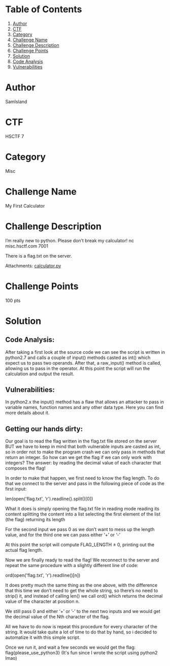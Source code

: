# Table of Contents
1. [Author](#Author)
2. [CTF](#CTF)
3. [Category](#Category)
4. [Challenge Name](#Challenge-Name)
5. [Challenge Description](#Challenge-Description)
6. [Challenge Points](#Challenge-Points)
7. [Solution](#Solution)
  1. [Code Analysis](#Code-Analysis)
  2. [Vulnerabilities](#Vulnerabilities)

# Author
SamIsland

# CTF
HSCTF 7

# Category
Misc

# Challenge Name
My First Calculator

# Challenge Description
I’m really new to python. Please don’t break my calculator!
nc misc.hsctf.com 7001

There is a flag.txt on the server.

Attachments: [calculator.py](https://pastebin.com/NGickNbp)

# Challenge Points
100 pts

# Solution
## Code Analysis:
After taking a first look at the source code we can see the script is written in python2.7 and calls a couple of input() methods casted as int() which expect us to pass two operands. After that, a raw_input() method is called, allowing us to pass in the operator.
At this point the script will run the calculation and output the result.

## Vulnerabilities:
In python2.x the input() method has a flaw that allows an attacker to pass in variable names, function names and any other data type. Here you can find more details about it.

## Getting our hands dirty:
Our goal is to read the flag written in the flag.txt file stored on the server BUT we have to keep in mind that both vulnerable inputs are casted as int, so in order not to make the program crash we can only pass in methods that return an integer.
So how can we get the flag if we can only work with integers?
The answer: by reading the decimal value of each character that composes the flag!

In order to make that happen, we first need to know the flag length.
To do that we connect to the server and pass in the following piece of code as the first input: 

len(open('flag.txt', 'r').readline().split()[0])

What it does is simply 
opening the flag.txt file in reading mode
reading its content
splitting the content into a list
selecting the first element of the list (the flag)
returning its length

For the second input we pass 0 as we don’t want to mess up the length value,
and for the third one we can pass either ‘+’ or ‘-’

At this point the script will compute FLAG_LENGTH ± 0, printing out the actual flag length.

Now we are finally ready to read the flag!
We reconnect to the server and repeat the same procedure with a slightly different line of code:

ord(open('flag.txt', 'r').readline()[n])

It does pretty much the same thing as the one above, with the difference that this time we don’t need to get the whole string, so there’s no need to strip() it, and instead of calling len() we call ord() which returns the decimal value of the character at position n.

We still pass 0 and either ‘+’ or ’-’ to the next two inputs and we would get the decimal value of the Nth character of the flag.

All we have to do now is repeat this procedure for every character of the string.
It would take quite a lot of time to do that by hand, so i decided to automatize it with this simple script.

Once we run it, and wait a few seconds we would get the flag:
flag{please_use_python3}
(It's fun since I wrote the script using python2 lmao)
